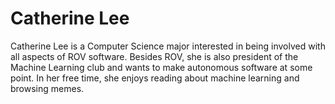 # Catherine Lee

Catherine Lee is a Computer Science major interested in being involved with all aspects of ROV software. Besides ROV, she is also president of the Machine Learning club and wants to make autonomous software at some point. In her free time, she enjoys reading about machine learning and browsing memes.
